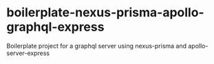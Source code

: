 # boilerplate-nexus-prisma-apollo-graphql-express
Boilerplate project for a graphql server using nexus-prisma and apollo-server-express
